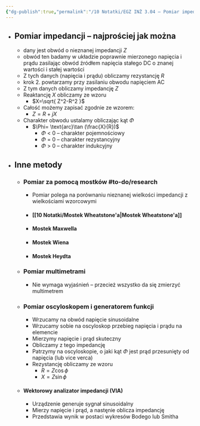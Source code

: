 ```yaml
---
{"dg-publish":true,"permalink":"/10 Notatki/EGZ INŻ 3.04 – Pomiar impedancji i jej składowych (przyrządy, schemat obwodu, obliczenie modułu i fazy impedancji, sposób oznaczenia charakteru impedancji – pojemnościowy, indukcyjny)/","tags":["wiedza/zettel"]}
---
```


* ## Pomiar impedancji – najprościej jak można
	* dany jest obwód o nieznanej impedancji $Z$
	* obwód ten badamy w układzie poprawnie mierzonego napięcia i prądu zasilając obwód źródłem napięcia stałego DC o znanej wartości i stałej wartości
	* Z tych danych (napięcia i prądu) obliczamy rezystancję $R$
	* krok 2. powtarzamy przy zasilaniu obwodu napięciem AC
	* Z tym danych obliczamy impedancję $Z$
	* Reaktancję $X$ obliczamy ze wzoru
		* $X=\sqrt{ Z^2-R^2 }$
	* Całość możemy zapisać zgodnie ze wzorem:
		* $Z=R+jX$
	* Charakter obwodu ustalamy obliczając kąt $\Phi$
		* $\Phi= \text{arc}\tan (\frac{X}{R})$
			* $\Phi$ < 0 – charakter pojemnościowy
			* $\Phi$ = 0 – charakter rezystancyjny
			* $\Phi$ > 0 – charakter indukcyjny
* ## Inne metody
	* ### Pomiar za pomocą mostków #to-do/research 
		* Pomiar polega na porównaniu nieznanej wielkości impedancji z wielkościami wzorcowymi
		* #### [[10 Notatki/Mostek Wheatstone'a\|Mostek Wheatstone'a]]
		* #### Mostek Maxwella
		* #### Mostek Wiena
		* #### Mostek Heydta
	* ### Pomiar multimetrami
		* Nie wymaga wyjaśnień – przecież wszystko da się zmierzyć multimetrem
	* ### Pomiar oscyloskopem i generatorem funkcji
		* Wrzucamy na obwód napięcie sinusoidalne
		* Wrzucamy sobie na oscyloskop przebieg napięcia i prądu na elemencie
		* Mierzymy napięcie i prąd skuteczny
		* Obliczamy z tego impedancję
		* Patrzymy na oscyloskopie, o jaki kąt $\Phi$ jest prąd przesunięty od napięcia (lub vice verca)
		* Rezystancję obliczamy ze wzoru
			* $R=Z\cos \phi$
			* $X=Z\sin\phi$
	* #### Wektorowy analizator impedancji (VIA)
		* Urządzenie generuje sygnał sinusoidalny
		* Mierzy napięcie i prąd, a nastęnie oblicza impedancję
		* Przedstawia wynik w postaci wykresów Bodego lub Smitha